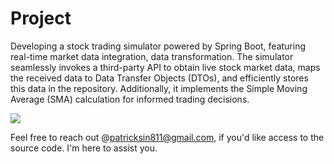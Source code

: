 # Project
Developing a stock trading simulator powered by Spring Boot, featuring real-time market data integration, data transformation. The simulator seamlessly invokes a third-party API to obtain live stock market data, maps the received data to Data Transfer Objects (DTOs), and efficiently stores this data in the repository. Additionally, it implements the Simple Moving Average (SMA) calculation for informed trading decisions.



![](https://hackmd-prod-images.s3-ap-northeast-1.amazonaws.com/uploads/upload_a73db100e265efacf569d7de835a08d5.png?AWSAccessKeyId=AKIA3XSAAW6AWSKNINWO&Expires=1697455847&Signature=4z2oVsZrdbx59W%2BHTOP%2FCnEd4%2Bg%3D)

Feel free to reach out @patricksin811@gmail.com, 
if you'd like access to the source code. I'm here to assist you.
